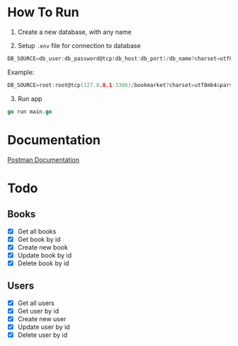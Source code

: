 # How To Run
1. Create a new database, with any name

2. Setup `.env` file for connection to database
```go
DB_SOURCE=db_user:db_password@tcp(db_host:db_port)/db_name?charset=utf8mb4&parseTime=True&loc=Local
```
Example:
```go
DB_SOURCE=root:root@tcp(127.0.0.1:3306)/bookmarket?charset=utf8mb4&parseTime=True&loc=Local
```

3. Run app
```go
go run main.go
```

# Documentation
[Postman Documentation](https://documenter.getpostman.com/view/12132212/2s7YYu7icq)

# Todo
## Books
- [x] Get all books
- [x] Get book by id
- [x] Create new book
- [x] Update book by id
- [x] Delete book by id

## Users
- [x] Get all users
- [x] Get user by id
- [x] Create new user
- [x] Update user by id
- [x] Delete user by id
